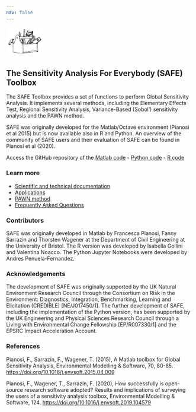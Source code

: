 ```yaml
---
nav: false
---
```


[<img src="drawing2.png" alt="SAFE logo" style="width:20%;" >](./index.md/)

## The Sensitivity Analysis For Everybody (SAFE) Toolbox

The SAFE Toolbox provides a set of functions to perform Global Sensitivity Analysis. 
It implements several methods, including the Elementary Effects Test, Regional Sensitivity Analysis,
Variance-Based (Sobol’) sensitivity analysis and the PAWN method. <br>
<!--The advantages of SAFE are:
* Modular structure to facilitate interactions with other computing environments
* Set of functions to assess the robustness and convergence of sensitivity indices
* Several visualization tools to investigate and communicate results
* Lots of comments in the code and workflow examples to get started-->
SAFE was originally developed for the Matlab/Octave environment (Pianosi et al 2015) 
but is now available also in R and Python. An overview of the community of SAFE users 
and their evaluation of SAFE can be found in Pianosi et al (2020).

Access the GitHub repository of the [Matlab code](https://github.com/SAFEtoolbox/SAFEtoolbox/tree/master/SAFE-matlab/) -
[Python code](https://github.com/SAFEtoolbox/SAFEtoolbox/tree/master/SAFE-python/) -
[R code](https://github.com/SAFEtoolbox/SAFEtoolbox/tree/master/SAFE-R/)

### Learn more

* [Scientific and technical documentation](./Documentation.md/)
* [Applications](./Applications.md/)
* [PAWN method](./Pawn.md/)
* [Frequently Asked Questions](./Faqs.md/)

### Contributors

SAFE was originally developed in Matlab by Francesca Pianosi, Fanny Sarrazin and Thorsten Wagener 
at the Department of Civil Engineering at the University of Bristol. The R version was developed
by Isabella Gollini and Valentina Noacco. The Python Jupyter Notebooks were developed by
Andres Penuela-Fernandez.

### Acknowledgements

The development of SAFE was originally supported by the UK Natural Environment Research Council 
through the Consortium on Risk in the Environment: Diagnostics, Integration, Benchmarking, Learning 
and Elicitation (CREDIBLE) [NE/J017450/1].
The further development of SAFE, including the implementation of the Python version, 
has been supported by the UK Engineering and Physical Sciences Research Council through 
a Living with Environmental Change Fellowship [EP/R007330/1] and the EPSRC Impact Acceleration Account.

<!--
### Install iRONS locally ###
To install iRONS on your computer: [Install iRONS](./Install.md/)
-->

### References ###
Pianosi, F., Sarrazin, F., Wagener, T. (2015), A Matlab toolbox for Global Sensitivity Analysis, Environmental Modelling 
& Software, 70, 80-85. https://doi.org/10.1016/j.envsoft.2015.04.009

Pianosi, F., Wagener, T., Sarrazin, F. (2020), How successfully is open-source research software adopted? Results and implications of surveying the users of a sensitivity analysis toolbox, Environmental Modelling & Software, 124. https://doi.org/10.1016/j.envsoft.2019.104579

<!--
### License
Copyright (C) 2021 Andres Peñuela and Francesca Pianosi. iRONS is released under the [![License: MIT](https://img.shields.io/badge/License-MIT-yellow.svg)](https://opensource.org/licenses/MIT)
-->

<!--&nbsp;
<div class="row">
  <img src="logo-full-colour.png" alt="Uni logo" style="width:20%;" hspace="20"> <img src="EPSRC_logo.png" alt="EPSRC logo" style="width:25%;" hspace="00">
<div >
-->
